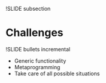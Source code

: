 !SLIDE subsection
# Challenges #

!SLIDE bullets incremental
* Generic functionality
* Metaprogramming
* Take care of all possible situations

